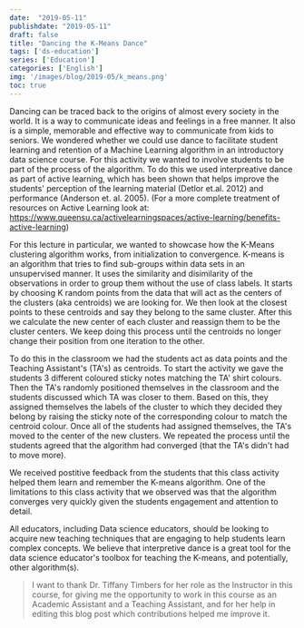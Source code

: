 ```yaml
---
date:  "2019-05-11"
publishdate: "2019-05-11"
draft: false
title: "Dancing the K-Means Dance"
tags: ['ds-education']
series: ['Education']
categories: ['English']
img: '/images/blog/2019-05/k_means.png'
toc: true
---
```


Dancing can be traced back to the origins of almost every society in the world. It is a way to communicate ideas and feelings in a free manner. It also is a simple, memorable and effective way to communicate from kids to seniors. We wondered whether we could use dance to facilitate student learning and retention of a Machine Learning algorithm in an introductory data science course. For this activity we wanted to involve students
to be part of the process of the algorithm. To do this we used interpreative dance as part of active learning, which has been shown that helps improve the students' perception of the learning material (Detlor et.al. 2012) and performance (Anderson et. al. 2005). (For a more complete treatment of resources on Active Learning look at:
https://www.queensu.ca/activelearningspaces/active-learning/benefits-active-learning)

For this lecture in particular, we wanted to showcase how the K-Means clustering algorithm works, from initialization to convergence. K-means is an algorithm that tries to find sub-groups within data sets in an unsupervised manner. It uses the similarity and disimilarity of the observations in order to group them without the use of class labels. It starts by choosing K random points from the data that will act as the centers of the clusters (aka centroids) we are looking for. We then look at the closest points to these centroids and say they belong to the same cluster. After this we calculate the new center of each cluster and reassign them to be the cluster centers. We keep doing this process until the centroids no longer change their position from one iteration to the other. 

To do this in the classroom we had the students act as data points and the Teaching Assistant's (TA's) as centroids. To start the activity we gave the students 3 different coloured sticky notes matching the TA' shirt colours. Then the TA's randomly positioned themselves in the classroom and the students discussed which TA was closer to them. Based on this, they assigned themselves the labels of the cluster to which they decided they belong by raising the sticky note of the corresponding colour to match the centroid colour. Once all of the students had assigned themselves,
the TA's moved to the center of the new clusters. We repeated the process until the
students agreed that the algorithm had converged (that the TA's didn't had to move more).

We received postitive feedback from the students that this class activity helped them learn and remember the K-means algorithm. One of the limitations to this class activity that we observed was that the algorithm converges very quickly given the students engagement and attention to detail.

All educators, including Data science educators, should be looking to acquire new teaching techniques that are engaging to help students learn complex concepts. We believe that interpretive dance is a great tool for the data science educator's toolbox for teaching the K-means, and potentially, other algorithm(s). 

> I want to thank Dr. Tiffany Timbers for her role as the Instructor in this course, for giving me the opportunity to work in this course as an Academic Assistant and a Teaching Assistant, and for her help in editing this blog post which contributions helped me improve it.
